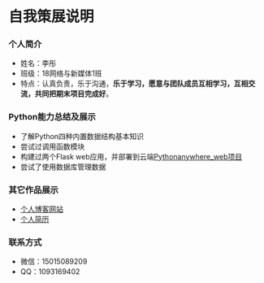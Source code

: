 # 自我策展说明

### 个人简介
* 姓名：李彤
* 班级：18网络与新媒体1班
* 特点：认真负责，乐于沟通，**乐于学习，愿意与团队成员互相学习，互相交流，共同把期末项目完成好**。

### Python能力总结及展示
* 了解Python四种内置数据结构基本知识
* 尝试过调用函数模块
* 构建过两个Flask web应用，并部署到云端[Pythonanywhere_web项目](http://leetong.pythonanywhere.com/)
* 尝试了使用数据库管理数据

### 其它作品展示

* [个人博客网站](https://litongtong.gitee.io/)
* [个人简历](https://litongtong.gitee.io/resume/)

### 联系方式
* 微信：15015089209
* QQ：1093169402

